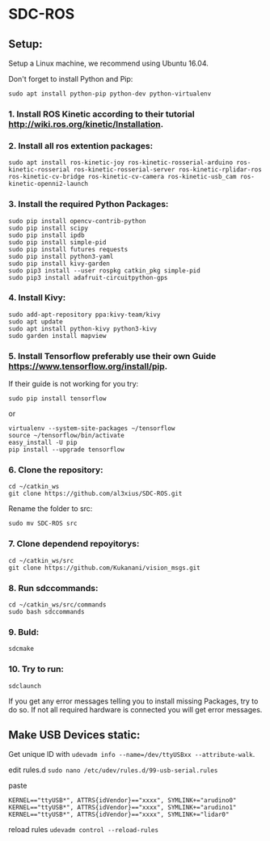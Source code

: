 # SDC-ROS


## Setup:

Setup a Linux machine, we recommend using Ubuntu 16.04.

Don't forget to install Python and Pip:

```sudo apt install python-pip python-dev python-virtualenv```

### 1. Install ROS Kinetic according to their tutorial http://wiki.ros.org/kinetic/Installation.

### 2. Install all ros extention packages:

```sudo apt install ros-kinetic-joy ros-kinetic-rosserial-arduino ros-kinetic-rosserial ros-kinetic-rosserial-server ros-kinetic-rplidar-ros ros-kinetic-cv-bridge ros-kinetic-cv-camera ros-kinetic-usb_cam ros-kinetic-openni2-launch```


### 3. Install the required Python Packages:

```
sudo pip install opencv-contrib-python
sudo pip install scipy
sudo pip install ipdb
sudo pip install simple-pid
sudo pip install futures requests
sudo pip install python3-yaml
sudo pip install kivy-garden
sudo pip3 install --user rospkg catkin_pkg simple-pid
sudo pip3 install adafruit-circuitpython-gps
```


### 4. Install Kivy:

```
sudo add-apt-repository ppa:kivy-team/kivy
sudo apt update
sudo apt install python-kivy python3-kivy
sudo garden install mapview
```

### 5. Install Tensorflow preferably use their own Guide https://www.tensorflow.org/install/pip.
    
If their guide is not working for you try:

```sudo pip install tensorflow```

or

```
virtualenv --system-site-packages ~/tensorflow
source ~/tensorflow/bin/activate
easy_install -U pip
pip install --upgrade tensorflow
```

### 6. Clone the repository:
    
```
cd ~/catkin_ws
git clone https://github.com/al3xius/SDC-ROS.git
```

Rename the folder to src:

```sudo mv SDC-ROS src```

### 7. Clone dependend repoyitorys:
    
```
cd ~/catkin_ws/src
git clone https://github.com/Kukanani/vision_msgs.git
```

### 8. Run sdccommands:
    
```
cd ~/catkin_ws/src/commands
sudo bash sdccommands
```

### 9. Buld:
    
```sdcmake```

### 10. Try to run:
    
```sdclaunch```

If you get any error messages telling you to install missing Packages, try to do so.
If not all required hardware is connected you will get error messages.


## Make USB Devices static:

Get unique ID with `udevadm info --name=/dev/ttyUSBxx --attribute-walk`.

edit rules.d `sudo nano /etc/udev/rules.d/99-usb-serial.rules`

paste 
```
KERNEL=="ttyUSB*", ATTRS{idVendor}=="xxxx", SYMLINK+="arudino0"
KERNEL=="ttyUSB*", ATTRS{idVendor}=="xxxx", SYMLINK+="arudino1" 
KERNEL=="ttyUSB*", ATTRS{idVendor}=="xxxx", SYMLINK+="lidar0"
```

reload rules ```udevadm control --reload-rules```